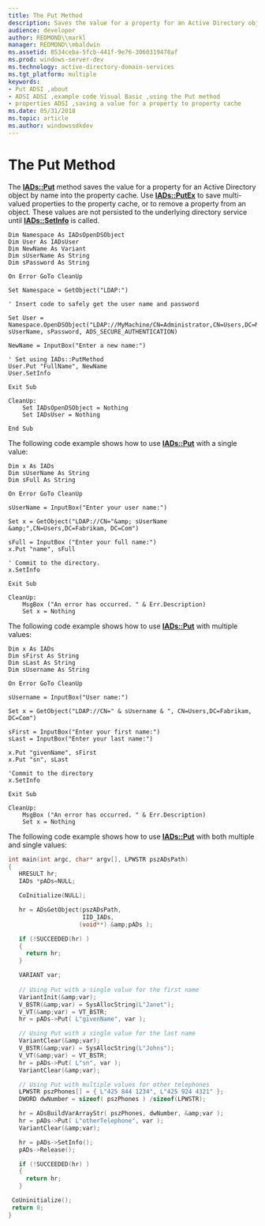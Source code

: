 ```yaml
---
title: The Put Method
description: Saves the value for a property for an Active Directory object by name into the property cache.
audience: developer
author: REDMOND\\markl
manager: REDMOND\\mbaldwin
ms.assetid: 8534ceba-5fcb-441f-9e76-3060319478af
ms.prod: windows-server-dev
ms.technology: active-directory-domain-services
ms.tgt_platform: multiple
keywords:
- Put ADSI ,about
- ADSI ADSI ,example code Visual Basic ,using the Put method
- properties ADSI ,saving a value for a property to property cache
ms.date: 05/31/2018
ms.topic: article
ms.author: windowssdkdev
---
```


# The Put Method

The [**IADs::Put**](/windows/win32/Iads/nf-iads-iads-put?branch=master) method saves the value for a property for an Active Directory object by name into the property cache. Use [**IADs::PutEx**](/windows/win32/Iads/nf-iads-iads-putex?branch=master) to save multi-valued properties to the property cache, or to remove a property from an object. These values are not persisted to the underlying directory service until [**IADs::SetInfo**](/windows/win32/Iads/nf-iads-iads-setinfo?branch=master) is called.


```VB
Dim Namespace As IADsOpenDSObject
Dim User As IADsUser
Dim NewName As Variant
Dim sUserName As String
Dim sPassword As String

On Error GoTo CleanUp
 
Set Namespace = GetObject("LDAP:")

' Insert code to safely get the user name and password
 
Set User = Namespace.OpenDSObject("LDAP://MyMachine/CN=Administrator,CN=Users,DC=MyDomain,DC=Fabrikam,DC=COM", sUserName, sPassword, ADS_SECURE_AUTHENTICATION)
 
NewName = InputBox("Enter a new name:")
 
' Set using IADs::PutMethod
User.Put "FullName", NewName
User.SetInfo

Exit Sub

CleanUp:
    Set IADsOpenDSObject = Nothing
    Set IADsUser = Nothing

End Sub
```



The following code example shows how to use [**IADs::Put**](/windows/win32/Iads/nf-iads-iads-put?branch=master) with a single value:


```VB
Dim x As IADs
Dim sUserName As String
Dim sFull As String

On Error GoTo CleanUp

sUserName = InputBox("Enter your user name:")
 
Set x = GetObject("LDAP://CN="&amp; sUserName &amp;",CN=Users,DC=Fabrikam, DC=Com") 

sFull = InputBox ("Enter your full name:")
x.Put "name", sFull
 
' Commit to the directory.
x.SetInfo

Exit Sub

CleanUp:
    MsgBox ("An error has occurred. " & Err.Description)
    Set x = Nothing
```



The following code example shows how to use [**IADs::Put**](/windows/win32/Iads/nf-iads-iads-put?branch=master) with multiple values:


```VB
Dim x As IADs
Dim sFirst As String
Dim sLast As String
Dim sUsername As String

On Error GoTo CleanUp

sUsername = InputBox("User name:")
 
Set x = GetObject("LDAP://CN=" & sUsername & ", CN=Users,DC=Fabrikam, DC=Com")

sFirst = InputBox("Enter your first name:")
sLast = InputBox("Enter your last name:")
 
x.Put "givenName", sFirst
x.Put "sn", sLast
 
'Commit to the directory
x.SetInfo

Exit Sub

CleanUp:
    MsgBox ("An error has occurred. " & Err.Description)
    Set x = Nothing
```



The following code example shows how to use [**IADs::Put**](/windows/win32/Iads/nf-iads-iads-put?branch=master) with both multiple and single values:


```C++
int main(int argc, char* argv[], LPWSTR pszADsPath)
{
   HRESULT hr;
   IADs *pADs=NULL;

   CoInitialize(NULL);

   hr = ADsGetObject(pszADsPath,
                     IID_IADs, 
                    (void**) &amp;pADs );

   if (!SUCCEEDED(hr) )
   {
     return hr;
   }

   VARIANT var;
 
   // Using Put with a single value for the first name
   VariantInit(&amp;var);
   V_BSTR(&amp;var) = SysAllocString(L"Janet");
   V_VT(&amp;var) = VT_BSTR;
   hr = pADs->Put( L"givenName", var );

   // Using Put with a single value for the last name
   VariantClear(&amp;var);
   V_BSTR(&amp;var) = SysAllocString(L"Johns");
   V_VT(&amp;var) = VT_BSTR;
   hr = pADs->Put( L"sn", var ); 
   VariantClear(&amp;var);

   // Using Put with multiple values for other telephones
   LPWSTR pszPhones[] = { L"425 844 1234", L"425 924 4321" };
   DWORD dwNumber = sizeof( pszPhones ) /sizeof(LPWSTR);

   hr = ADsBuildVarArrayStr( pszPhones, dwNumber, &amp;var );
   hr = pADs->Put( L"otherTelephone", var ); 
   VariantClear(&amp;var);

   hr = pADs->SetInfo();
   pADs->Release();

   if (!SUCCEEDED(hr) )
   {
     return hr;
   }

 CoUninitialize();
 return 0;
}
```



 

 




